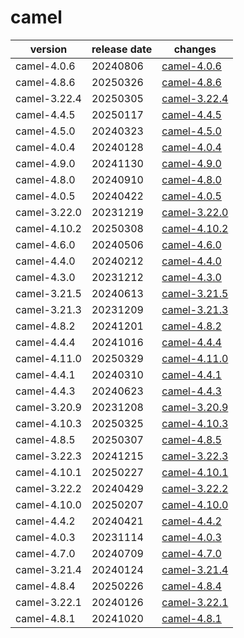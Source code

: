 # camel	


|version|release date|changes|
|---|---|---|
|camel-4.0.6|20240806|[camel-4.0.6](./camel-4.0.6-20240806.md)|
|camel-4.8.6|20250326|[camel-4.8.6](./camel-4.8.6-20250326.md)|
|camel-3.22.4|20250305|[camel-3.22.4](./camel-3.22.4-20250305.md)|
|camel-4.4.5|20250117|[camel-4.4.5](./camel-4.4.5-20250117.md)|
|camel-4.5.0|20240323|[camel-4.5.0](./camel-4.5.0-20240323.md)|
|camel-4.0.4|20240128|[camel-4.0.4](./camel-4.0.4-20240128.md)|
|camel-4.9.0|20241130|[camel-4.9.0](./camel-4.9.0-20241130.md)|
|camel-4.8.0|20240910|[camel-4.8.0](./camel-4.8.0-20240910.md)|
|camel-4.0.5|20240422|[camel-4.0.5](./camel-4.0.5-20240422.md)|
|camel-3.22.0|20231219|[camel-3.22.0](./camel-3.22.0-20231219.md)|
|camel-4.10.2|20250308|[camel-4.10.2](./camel-4.10.2-20250308.md)|
|camel-4.6.0|20240506|[camel-4.6.0](./camel-4.6.0-20240506.md)|
|camel-4.4.0|20240212|[camel-4.4.0](./camel-4.4.0-20240212.md)|
|camel-4.3.0|20231212|[camel-4.3.0](./camel-4.3.0-20231212.md)|
|camel-3.21.5|20240613|[camel-3.21.5](./camel-3.21.5-20240613.md)|
|camel-3.21.3|20231209|[camel-3.21.3](./camel-3.21.3-20231209.md)|
|camel-4.8.2|20241201|[camel-4.8.2](./camel-4.8.2-20241201.md)|
|camel-4.4.4|20241016|[camel-4.4.4](./camel-4.4.4-20241016.md)|
|camel-4.11.0|20250329|[camel-4.11.0](./camel-4.11.0-20250329.md)|
|camel-4.4.1|20240310|[camel-4.4.1](./camel-4.4.1-20240310.md)|
|camel-4.4.3|20240623|[camel-4.4.3](./camel-4.4.3-20240623.md)|
|camel-3.20.9|20231208|[camel-3.20.9](./camel-3.20.9-20231208.md)|
|camel-4.10.3|20250325|[camel-4.10.3](./camel-4.10.3-20250325.md)|
|camel-4.8.5|20250307|[camel-4.8.5](./camel-4.8.5-20250307.md)|
|camel-3.22.3|20241215|[camel-3.22.3](./camel-3.22.3-20241215.md)|
|camel-4.10.1|20250227|[camel-4.10.1](./camel-4.10.1-20250227.md)|
|camel-3.22.2|20240429|[camel-3.22.2](./camel-3.22.2-20240429.md)|
|camel-4.10.0|20250207|[camel-4.10.0](./camel-4.10.0-20250207.md)|
|camel-4.4.2|20240421|[camel-4.4.2](./camel-4.4.2-20240421.md)|
|camel-4.0.3|20231114|[camel-4.0.3](./camel-4.0.3-20231114.md)|
|camel-4.7.0|20240709|[camel-4.7.0](./camel-4.7.0-20240709.md)|
|camel-3.21.4|20240124|[camel-3.21.4](./camel-3.21.4-20240124.md)|
|camel-4.8.4|20250226|[camel-4.8.4](./camel-4.8.4-20250226.md)|
|camel-3.22.1|20240126|[camel-3.22.1](./camel-3.22.1-20240126.md)|
|camel-4.8.1|20241020|[camel-4.8.1](./camel-4.8.1-20241020.md)|
